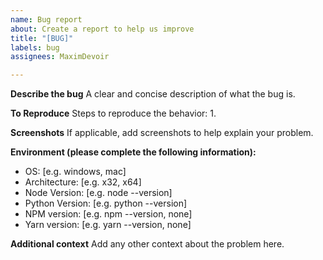 ```yaml
---
name: Bug report
about: Create a report to help us improve
title: "[BUG]"
labels: bug
assignees: MaximDevoir

---
```


**Describe the bug**
A clear and concise description of what the bug is.

**To Reproduce**
Steps to reproduce the behavior:
1.

**Screenshots**
If applicable, add screenshots to help explain your problem.

**Environment (please complete the following information):**
 - OS: [e.g. windows, mac]
 - Architecture: [e.g. x32, x64]
 - Node Version: [e.g. node --version]
 - Python Version: [e.g. python --version]
 - NPM version: [e.g. npm --version, none]
 - Yarn version: [e.g. yarn --version, none]

**Additional context**
Add any other context about the problem here.
